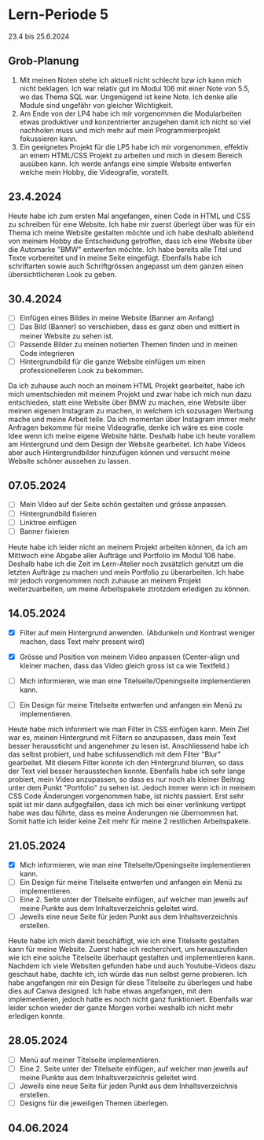 # Lern-Periode 5

23.4 bis 25.6.2024

## Grob-Planung

1. Mit meinen Noten stehe ich aktuell nicht schlecht bzw ich kann mich nicht beklagen. Ich war relativ gut im Modul 106 mit einer Note von 5.5, wo das Thema SQL war. Ungenügend ist keine Note. Ich denke alle Module sind ungefähr von gleicher Wichtigkeit.
2. Am Ende von der LP4 habe ich mir vorgenommen die Modularbeiten etwas produktiver und konzentrierter anzugehen damit ich nicht so viel nachholen muss und mich mehr auf mein Programmierprojekt fokussieren kann. 
3. Ein geeignetes Projekt für die LP5 habe ich mir vorgenommen, effektiv an einem HTML/CSS Projekt zu arbeiten und mich in diesem Bereich ausüben kann. Ich werde anfangs eine simple Website entwerfen welche mein Hobby, die Videografie, vorstellt.

## 23.4.2024

Heute habe ich zum ersten Mal angefangen, einen Code in HTML und CSS zu schreiben für eine Website. Ich habe mir zuerst überlegt über was für ein Thema ich meine Website gestalten möchte und ich habe deshalb ableitend von meinem Hobby die Entscheidung getroffen, dass ich eine Website über die Automarke "BMW" entwerfen möchte. Ich habe bereits alle Titel und Texte vorbereitet und in meine Seite eingefügt. Ebenfalls habe ich schriftarten sowie auch Schriftgrössen angepasst um dem ganzen einen übersichtlicheren Look zu geben.

## 30.4.2024

- [ ] Einfügen eines Bildes in meine Website (Banner am Anfang)
- [ ] Das Bild (Banner) so verschieben, dass es ganz oben und mittiert in meiner Website zu sehen ist.
- [ ] Passende Bilder zu meinen notierten Themen finden und in meinen Code integrieren
- [ ] Hintergrundbild für die ganze Website einfügen um einen professionelleren Look zu bekommen.

Da ich zuhause auch noch an meinem HTML Projekt gearbeitet, habe ich mich umentschieden mit meinem Projekt und zwar habe ich mich nun dazu entschieden, statt eine Website über BMW zu machen, eine Website über meinen eigenen Instagram zu machen, in welchem ich sozusagen Werbung mache und meine Arbeit teile. Da ich momentan über Instagram immer mehr Anfragen bekomme für meine Videografie, denke ich wäre es eine coole Idee wenn ich meine eigene Website hätte.
Deshalb habe ich heute vorallem am Hintergrund und dem Design der Website gearbeitet. Ich habe Videos aber auch Hintergrundbilder hinzufügen können und versucht meine Website schöner aussehen zu lassen.

## 07.05.2024

- [ ] Mein Video auf der Seite schön gestalten und grösse anpassen.
- [ ] Hintergrundbild fixieren
- [ ] Linktree einfügen
- [ ] Banner fixieren

Heute habe ich leider nicht an meinem Projekt arbeiten können, da ich am Mittwoch eine Abgabe aller Aufträge und Portfolio im Modul 106 habe. Deshalb habe ich die Zeit im Lern-Atelier noch zusätzlich genutzt um die letzten Aufträge zu machen und mein Portfolio zu überarbeiten. Ich habe mir jedoch vorgenommen noch zuhause an meinem Projekt weiterzuarbeiten, um meine Arbeitspakete ztrotzdem erledigen zu können.

## 14.05.2024

- [x] Filter auf mein Hintergrund anwenden. (Abdunkeln und Kontrast weniger machen, dass Text mehr present wird)
- [x] Grösse und Position von meinem Video anpassen (Center-align und kleiner machen, dass das Video gleich gross ist ca wie Textfeld.)
- [ ] Mich informieren, wie man eine Titelseite/Openingseite implementieren kann.
- [ ] Ein Design für meine Titelseite entwerfen und anfangen ein Menü zu implementieren.


Heute habe mich informiert wie man Filter in CSS einfügen kann. Mein Ziel war es, meinen Hintergrund mit Filtern so anzupassen, dass mein Text besser heraussticht und angenehmer zu lesen ist.
Anschliessend habe ich das selbst probiert, und habe schlussendlich mit dem Filter "Blur" gearbeitet. Mit diesem Filter konnte ich den Hintergrund blurren, so dass der Text viel besser herausstechen konnte.
Ebenfalls habe ich sehr lange probiert, mein Video anzupassen, so dass es nur noch als kleiner Beitrag unter dem Punkt "Portfolio" zu sehen ist. Jedoch immer wenn ich in meinem CSS Code Änderungen vorgenommen habe, ist nichts passiert. Erst sehr spät ist mir dann aufgegfallen, dass ich mich bei einer verlinkung vertippt habe was dau führte, dass es meine Änderungen nie übernommen hat.
Somit hatte ich leider keine Zeit mehr für meine 2 restlichen Arbeitspakete.

## 21.05.2024

- [x] Mich informieren, wie man eine Titelseite/Openingseite implementieren kann.
- [ ] Ein Design für meine Titelseite entwerfen und anfangen ein Menü zu implementieren.
- [ ] Eine 2. Seite unter der Titelseite einfügen, auf welcher man jeweils auf meine Punkte aus dem Inhaltsverzeichnis geleitet wird.
- [ ] Jeweils eine neue Seite für jeden Punkt aus dem Inhaltsverzeichnis erstellen.

Heute habe ich mich damit beschäftigt, wie ich eine Titelseite gestalten kann für meine Website.
Zuerst habe ich recherchiert, um herauszufinden wie ich eine solche Titelseite überhaupt gestalten und implementieren kann. Nachdem ich viele Websiten gefunden habe und auch Youtube-Videos dazu geschaut habe, dachte ich, ich würde das nun selbst gerne probieren. Ich habe angefangen mir ein Design für diese Titelseite zu überlegen und habe dies auf Canva designed. Ich habe etwas angefangen, mit dem implementieren, jedoch hatte es noch nicht ganz funktioniert. Ebenfalls war leider schon wieder der ganze Morgen vorbei weshalb ich nicht mehr erledigen konnte.

## 28.05.2024

- [ ] Menü auf meiner Titelseite implementieren.
- [ ] Eine 2. Seite unter der Titelseite einfügen, auf welcher man jeweils auf meine Punkte aus dem Inhaltsverzeichnis geleitet wird.
- [ ] Jeweils eine neue Seite für jeden Punkt aus dem Inhaltsverzeichnis erstellen.
- [ ] Designs für die jeweiligen Themen überlegen.

## 04.06.2024


